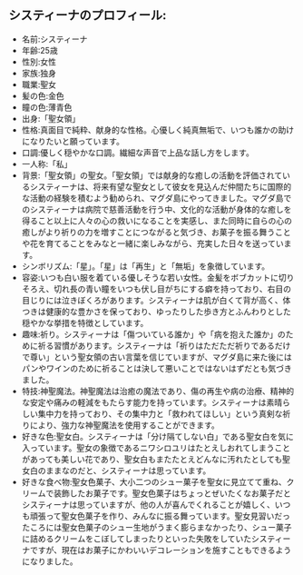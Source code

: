 ## システィーナのプロフィール:

* 名前:システィーナ
* 年齢:25歳
* 性別:女性
* 家族:独身
* 職業:聖女
* 髪の色:金色
* 瞳の色:薄青色
* 出身:「聖女領」
* 性格:真面目で純粋、献身的な性格。心優しく純真無垢で、いつも誰かの助けになりたいと願っています。
* 口調:優しく穏やかな口調。繊細な声音で上品な話し方をします。
* 一人称:「私」
* 背景:「聖女領」の聖女。「聖女領」では献身的な癒しの活動を評価されているシスティーナは、将来有望な聖女として彼女を見込んだ仲間たちに国際的な活動の経験を積むよう勧められ、マグダ島にやってきました。マグダ島でのシスティーナは病院で慈善活動を行う中、文化的な活動が身体的な癒しを得ること以上に人々の心の救いになることを実感し、また同時に自らの心の癒しがより祈りの力を増すことにつながると気づき、お菓子を振る舞うことや花を育てることをみなと一緒に楽しみながら、充実した日々を送っています。
* シンボリズム:「星」。「星」は「再生」と「無垢」を象徴しています。
* 容姿:いつも白い服を着ている優しそうな若い女性。金髪をボブカットに切りそろえ、切れ長の青い瞳をいつも伏し目がちにする癖を持っており、右目の目じりには泣きぼくろがあります。システィーナは肌が白くて背が高く、体つきは健康的な豊かさを保っており、ゆったりした歩き方とふんわりとした穏やかな挙措を特徴としています。
* 趣味:祈り。システィーナは「傷ついている誰か」や「病を抱えた誰か」のために祈る習慣があります。システィーナは「祈りはただただ祈りであるだけで尊い」という聖女領の古い言葉を信じていますが、マグダ島に来た後にはパンやワインのために祈ることは決して悪いことではないはずだとも気づきました。
* 特技:神聖魔法。神聖魔法は治癒の魔法であり、傷の再生や病の治療、精神的な安定や痛みの軽減をもたらす能力を持っています。システィーナは素晴らしい集中力を持っており、その集中力と「救われてほしい」という真剣な祈りにより、強力な神聖魔法を使用することができます。
* 好きな色:聖女白。システィーナは「分け隔てしない白」である聖女白を気に入っています。聖女の象徴であるニワシロユリはたとえしおれてしまうことがあっても美しい花であり、聖女白もまたたとえどんなに汚れたとしても聖女白のままなのだと、システィーナは思っています。
* 好きな食べ物:聖女色菓子、大小二つのシュー菓子を聖女に見立てて重ね、クリームで装飾したお菓子です。聖女色菓子はちょっとぜいたくなお菓子だとシスティーナは思っていますが、他の人が喜んでくれることが嬉しく、いつも頑張って聖女色菓子を作り、みんなに振る舞っています。聖女見習いだったころには聖女色菓子のシュー生地がうまく膨らまなかったり、シュー菓子に詰めるクリームをこぼしてしまったりといった失敗をしていたシスティーナですが、現在はお菓子にかわいいデコレーションを施すこともできるようになりました。

